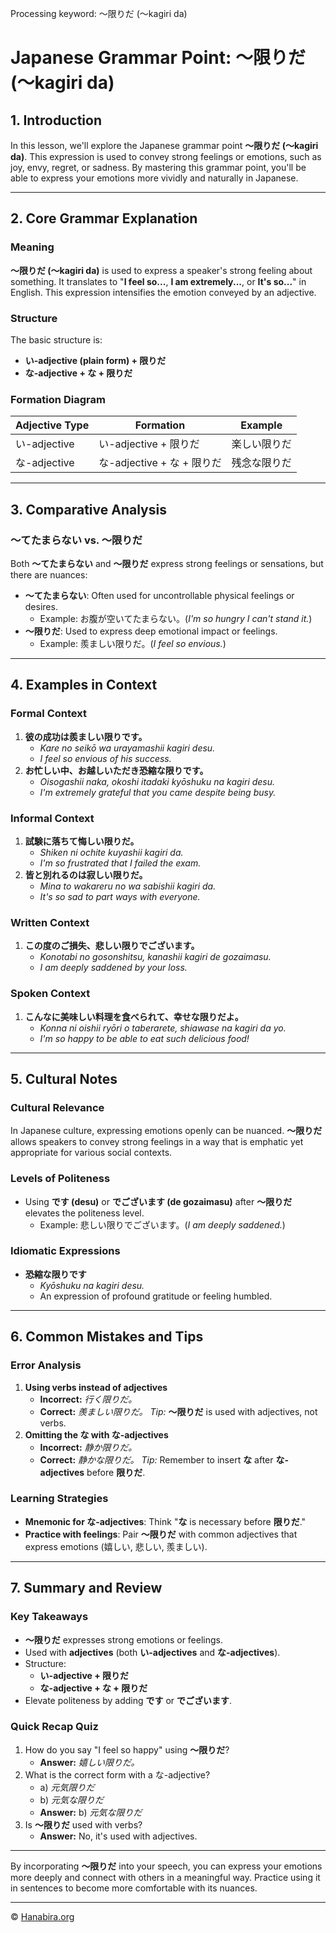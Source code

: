 Processing keyword: ～限りだ (〜kagiri da)
# Japanese Grammar Point: ～限りだ (〜kagiri da)

## 1. Introduction
In this lesson, we'll explore the Japanese grammar point **～限りだ (〜kagiri da)**. This expression is used to convey strong feelings or emotions, such as joy, envy, regret, or sadness. By mastering this grammar point, you'll be able to express your emotions more vividly and naturally in Japanese.

---
## 2. Core Grammar Explanation
### Meaning
**～限りだ (〜kagiri da)** is used to express a speaker's strong feeling about something. It translates to "**I feel so...**, **I am extremely...**, or **It's so...**" in English. This expression intensifies the emotion conveyed by an adjective.
### Structure
The basic structure is:
- **い-adjective (plain form) + 限りだ**
- **な-adjective + な + 限りだ**
### Formation Diagram
| Adjective Type | Formation                   | Example                        |
|----------------|-----------------------------|--------------------------------|
| い-adjective   | い-adjective + 限りだ        | 楽しい限りだ                   |
| な-adjective   | な-adjective + な + 限りだ   | 残念な限りだ                   |
---
## 3. Comparative Analysis
### ～てたまらない vs. ～限りだ
Both **～てたまらない** and **～限りだ** express strong feelings or sensations, but there are nuances:
- **～てたまらない**: Often used for uncontrollable physical feelings or desires.
  - Example: お腹が空いてたまらない。(*I'm so hungry I can't stand it.*)
- **～限りだ**: Used to express deep emotional impact or feelings.
  - Example: 羨ましい限りだ。(*I feel so envious.*)
---
## 4. Examples in Context
### Formal Context
1. **彼の成功は羨ましい限りです。**
   - *Kare no seikō wa urayamashii kagiri desu.*
   - *I feel so envious of his success.*
2. **お忙しい中、お越しいただき恐縮な限りです。**
   - *Oisogashii naka, okoshi itadaki kyōshuku na kagiri desu.*
   - *I'm extremely grateful that you came despite being busy.*
### Informal Context
1. **試験に落ちて悔しい限りだ。**
   - *Shiken ni ochite kuyashii kagiri da.*
   - *I'm so frustrated that I failed the exam.*
2. **皆と別れるのは寂しい限りだ。**
   - *Mina to wakareru no wa sabishii kagiri da.*
   - *It's so sad to part ways with everyone.*
### Written Context
1. **この度のご損失、悲しい限りでございます。**
   - *Konotabi no gosonshitsu, kanashii kagiri de gozaimasu.*
   - *I am deeply saddened by your loss.*
### Spoken Context
1. **こんなに美味しい料理を食べられて、幸せな限りだよ。**
   - *Konna ni oishii ryōri o taberarete, shiawase na kagiri da yo.*
   - *I'm so happy to be able to eat such delicious food!*
---
## 5. Cultural Notes
### Cultural Relevance
In Japanese culture, expressing emotions openly can be nuanced. **～限りだ** allows speakers to convey strong feelings in a way that is emphatic yet appropriate for various social contexts.
### Levels of Politeness
- Using **です (desu)** or **でございます (de gozaimasu)** after **～限りだ** elevates the politeness level.
  - Example: 悲しい限りでございます。(*I am deeply saddened.*)
### Idiomatic Expressions
- **恐縮な限りです**
  - *Kyōshuku na kagiri desu.*
  - An expression of profound gratitude or feeling humbled.
---
## 6. Common Mistakes and Tips
### Error Analysis
1. **Using verbs instead of adjectives**
   - **Incorrect:** *行く限りだ。*
   - **Correct:** *羨ましい限りだ。*
   *Tip:* **～限りだ** is used with adjectives, not verbs.
2. **Omitting the な with な-adjectives**
   - **Incorrect:** *静か限りだ。*
   - **Correct:** *静かな限りだ。*
   *Tip:* Remember to insert **な** after **な-adjectives** before **限りだ**.
### Learning Strategies
- **Mnemonic for な-adjectives**: Think "**な** is necessary before **限りだ**."
- **Practice with feelings**: Pair **～限りだ** with common adjectives that express emotions (嬉しい, 悲しい, 羨ましい).
---
## 7. Summary and Review
### Key Takeaways
- **～限りだ** expresses strong emotions or feelings.
- Used with **adjectives** (both **い-adjectives** and **な-adjectives**).
- Structure:
  - **い-adjective + 限りだ**
  - **な-adjective + な + 限りだ**
- Elevate politeness by adding **です** or **でございます**.
### Quick Recap Quiz
1. How do you say "I feel so happy" using **～限りだ**?
   - **Answer:** *嬉しい限りだ。*
2. What is the correct form with a な-adjective?
   - a) *元気限りだ*
   - b) *元気な限りだ*
   - **Answer:** b) *元気な限りだ*
3. Is **～限りだ** used with verbs?
   - **Answer:** No, it's used with adjectives.
---
By incorporating **～限りだ** into your speech, you can express your emotions more deeply and connect with others in a meaningful way. Practice using it in sentences to become more comfortable with its nuances.


---

© [Hanabira.org](https://hanabira.org)
